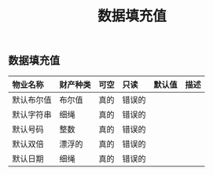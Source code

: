 ﻿---
title: 数据填充值
second_title: Aspose.Cells Cloud Documen
type: docs
url: /zh/specification/model/datafillvalue/
description: Aspose.Cells 云模型规范：DataFillValue。轻松处理 Excel 和其他电子表格文档，具有打开、生成、编辑、拆分、合并、比较和转换等功能
weight: 50
---
## **数据填充值**

 

|物业名称|财产种类|可空|只读|默认值|描述|
|:- |:- |:- |:- |:- |:- |
|默认布尔值|布尔值|真的|错误的|||
|默认字符串|细绳|真的|错误的|||
|默认号码|整数|真的|错误的|||
|默认双倍|漂浮的|真的|错误的|||
|默认日期|细绳|真的|错误的|||

